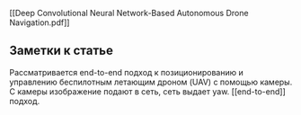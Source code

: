 [[Deep Convolutional Neural Network-Based Autonomous Drone Navigation.pdf]]

## Заметки к статье
Рассматривается end-to-end подход к позиционированию и управлению беспилотным летающим дроном (UAV) с помощью камеры. С камеры изображение подают в сеть, сеть выдает yaw. [[end-to-end]] подход.
